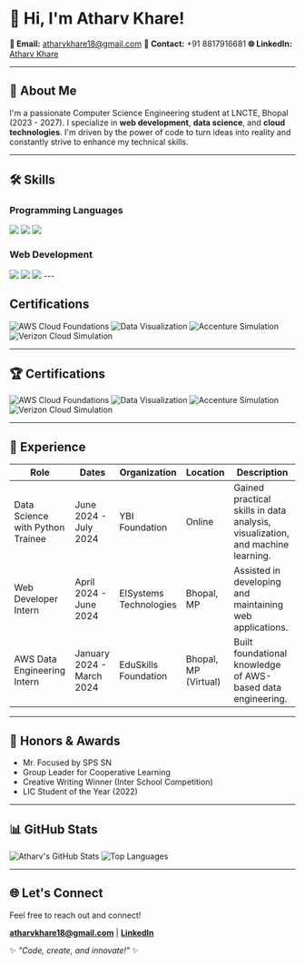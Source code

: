 # 👋 Hi, I'm Atharv Khare!

**📧 Email:** [atharvkhare18@gmail.com](mailto:atharvkhare18@gmail.com)
**📱 Contact:** +91 8817916681
**🌐 LinkedIn:** [Atharv Khare](https://linkedin.com/in/atharv-khare-a10456274/)

---

## 🌟 About Me

I'm a passionate Computer Science Engineering student at LNCTE, Bhopal (2023 - 2027). I specialize in **web development**, **data science**, and **cloud technologies**. I'm driven by the power of code to turn ideas into reality and constantly strive to enhance my technical skills.

---

## 🛠️ Skills

### Programming Languages

<a href="https://www.python.org/"><img src="https://img.shields.io/badge/Python-Proficient-blue?style=for-the-badge&logo=python"/></a>
<a href="https://www.cplusplus.com/"><img src="https://img.shields.io/badge/C++-Beginner-blue?style=for-the-badge&logo=c%2B%2B"/></a>
<a href="https://www.java.com/"><img src="https://img.shields.io/badge/Java-Beginner-blue?style=for-the-badge&logo=java"/></a>

### Web Development

<a href="https://flask.palletsprojects.com/"><img src="https://img.shields.io/badge/Flask-Proficient-blue?style=for-the-badge&logo=flask"/></a>
<a href="https://vuejs.org/"><img src="https://img.shields.io/badge/Vue.js-Proficient-blue?style=for-the-badge&logo=vue.js"/></a>
<a href="https://developer.mozilla.org/en-US/docs/Web/HTML"><img src="https://img.shields.io/badge/HTML/CSS-Proficient-blue?style=for-the-badge&logo=html5"/></a>  ---

##  Certifications

![AWS Cloud Foundations](https://img.shields.io/badge/AWS%20Cloud%20Foundations-orange?style=flat-square&logo=amazonaws)
![Data Visualization](https://img.shields.io/badge/Data%20Visualization-brightgreen?style=flat-square)
![Accenture Simulation](https://img.shields.io/badge/Accenture%20Simulation-blue?style=flat-square&logo=accenture)
![Verizon Cloud Simulation](https://img.shields.io/badge/Verizon%20Cloud%20Simulation-purple?style=flat-square&logo=verizon)

---

## 🏆 Certifications

![AWS Cloud Foundations](https://img.shields.io/badge/AWS%20Cloud%20Foundations-orange?style=flat-square&logo=amazonaws)
![Data Visualization](https://img.shields.io/badge/Data%20Visualization-brightgreen?style=flat-square)
![Accenture Simulation](https://img.shields.io/badge/Accenture%20Simulation-blue?style=flat-square&logo=accenture)
![Verizon Cloud Simulation](https://img.shields.io/badge/Verizon%20Cloud%20Simulation-purple?style=flat-square&logo=verizon)

---

## 💼 Experience

| Role | Dates | Organization | Location | Description |
|---|---|---|---|---|
| Data Science with Python Trainee | June 2024 - July 2024 | YBI Foundation | Online | Gained practical skills in data analysis, visualization, and machine learning. |
| Web Developer Intern | April 2024 - June 2024 | EISystems Technologies | Bhopal, MP | Assisted in developing and maintaining web applications. |
| AWS Data Engineering Intern | January 2024 - March 2024 | EduSkills Foundation | Bhopal, MP (Virtual) | Built foundational knowledge of AWS-based data engineering. |

---

## 🏅 Honors & Awards

* Mr. Focused by SPS SN
* Group Leader for Cooperative Learning
* Creative Writing Winner (Inter School Competition)
* LIC Student of the Year (2022)

---

## 📊 GitHub Stats

![Atharv's GitHub Stats](https://github-readme-stats.vercel.app/api?username=atharvkhare&show_icons=true&theme=radical)
![Top Languages](https://github-readme-stats.vercel.app/api/top-langs/?username=atharvkhare&layout=compact&theme=radical)

---

## 🌐 Let's Connect

Feel free to reach out and connect!

 **[atharvkhare18@gmail.com](mailto:atharvkhare18@gmail.com)** |  **[LinkedIn](https://linkedin.com/in/atharv-khare-a10456274/)**

✨ *"Code, create, and innovate!"* ✨
